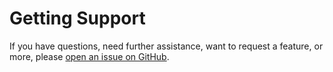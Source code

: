 # Getting Support

If you have questions, need further assistance, want to request a feature, or more, please [open an issue on GitHub](https://github.com/JS00001/hog-lite/issues/new).
